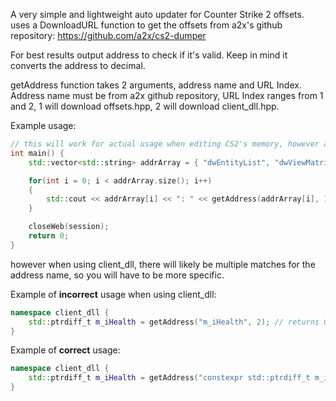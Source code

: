 

A very simple and lightweight auto updater for Counter Strike 2 offsets. uses a DownloadURL function to get the offsets from a2x's github repository: https://github.com/a2x/cs2-dumper

For best results output address to check if it's valid. Keep in mind it converts the address to decimal.

getAddress function takes 2 arguments, address name and URL Index. Address name must be from a2x github repository, URL Index ranges from 1 and 2, 1 will download offsets.hpp, 2 will download client_dll.hpp.

Example usage:
~~~cpp
// this will work for actual usage when editing CS2's memory, however a very simple usage is making a "dumper":
int main() { 
	std::vector<std::string> addrArray = { "dwEntityList", "dwViewMatrix" };

	for(int i = 0; i < addrArray.size(); i++)
	{
		std::cout << addrArray[i] << ": " << getAddress(addrArray[i], 1) << std::endl; // output each address in decimal
	}

	closeWeb(session);
	return 0;
}
~~~
however when using client_dll, there will likely be multiple matches for the address name, so you will have to be more specific.

Example of **incorrect** usage when using client_dll:
~~~cpp
namespace client_dll {
	std::ptrdiff_t m_iHealth = getAddress("m_iHealth", 2); // returns 0
}
~~~
Example of **correct** usage:
~~~cpp
namespace client_dll {
	std::ptrdiff_t m_iHealth = getAddress("constexpr std::ptrdiff_t m_iHealth = ", 2); // returns correct address
}
~~~
